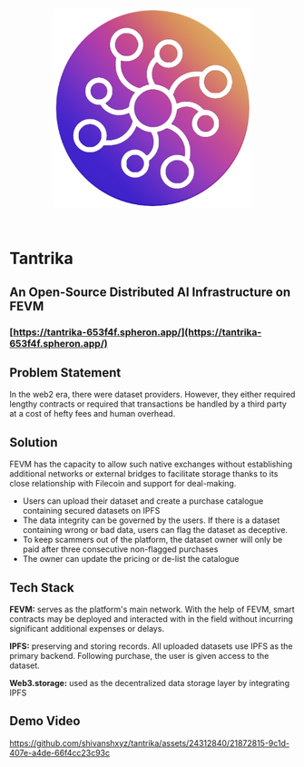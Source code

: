 <br/>
<p align='center'>
    <img src="./src/assets/logo_trans.png" width=350/>
</p>

<br/>

# Tantrika
## An Open-Source Distributed AI Infrastructure on FEVM

### [https://tantrika-653f4f.spheron.app/](https://tantrika-653f4f.spheron.app/)

## Problem Statement
In the web2 era, there were dataset providers. However, they either required lengthy contracts or required that transactions be handled by a third party at a cost of hefty fees and human overhead.

## Solution
FEVM has the capacity to allow such native exchanges without establishing additional networks or external bridges to facilitate storage thanks to its close relationship with Filecoin and support for deal-making.

- Users can upload their dataset and create a purchase catalogue containing secured datasets on IPFS
- The data integrity can be governed by the users. If there is a dataset containing wrong or bad data, users can flag the dataset as deceptive.
- To keep scammers out of the platform, the dataset owner will only be paid after three consecutive non-flagged purchases
- The owner can update the pricing or de-list the catalogue

## Tech Stack
**FEVM:** serves as the platform's main network. With the help of FEVM, smart contracts may be deployed and interacted with in the field without incurring significant additional expenses or delays.

**IPFS:** preserving and storing records. All uploaded datasets use IPFS as the primary backend. Following purchase, the user is given access to the dataset.

**Web3.storage:** used as the decentralized data storage layer by integrating IPFS

## Demo Video

https://github.com/shivanshxyz/tantrika/assets/24312840/21872815-9c1d-407e-a4de-66f4cc23c93c

